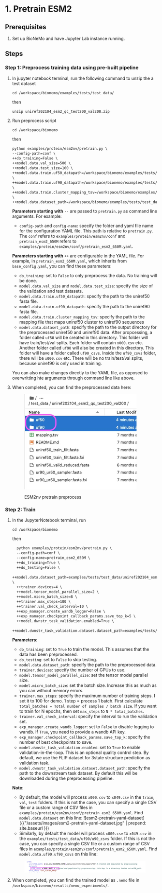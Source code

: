 # 1. Pretrain ESM2

## Prerequisites

1. Set up BioNeMo and have Jupyter Lab instance running.  

## Steps

### Step 1: Preprocess training data using pre-built pipeline

1. In jupyter notebook terminal, run the following command to unzip the a test dataset

    ```shell
    cd /workspace/bionemo/examples/tests/test_data/
    ```
    then
    ```shell
    unzip uniref202104_esm2_qc_test200_val200.zip
    ```

2. Run preprocess script

    ```shell
    cd /workspace/bionemo
    ```
    then
    ```shell
    python examples/protein/esm2nv/pretrain.py \
    --config-path=conf \
    ++do_training=False \
    ++model.data.val_size=500 \
    ++model.data.test_size=100 \
    ++model.data.train.uf50_datapath=/workspace/bionemo/examples/tests/test_data/uniref202104_esm2_qc_test200_val200/uniref50_train_filt.fasta \
    ++model.data.train.uf90_datapath=/workspace/bionemo/examples/tests/test_data/uniref202104_esm2_qc_test200_val200/ur90_ur50_sampler.fasta \
    ++model.data.train.cluster_mapping_tsv=/workspace/bionemo/examples/tests/test_data/uniref202104_esm2_qc_test200_val200/mapping.tsv \
    ++model.data.dataset_path=/workspace/bionemo/examples/tests/test_data/uniref202104_esm2_qc_test200_val200
    ```
    **Parameters starting with** `--` are passed to `pretrain.py` as command line arguments. For example: 

    - `config-path` and `config-name`: specify the folder and yaml file name for the configuration YAML file. This path is relative to `pretrain.py`. The `conf` refers to `examples/protein/esm2nv/conf` and `pretrain_esm2_650M` refers to `examples/protein/esm2nv/conf/pretrain_esm2_650M.yaml`.
    
    **Parameters starting with** `++` are configurable in the YAML file. For example, in `pretrain_esm2_650M.yaml`, which inherits from `base_config.yaml`, you can find these parameters: 

    - `do_training`: set to `False` to only preprocess the data. No training will be done. 
    - `model.data.val_size` and `model.data.test_size`: specify the size of the validation and test datasets.
    - `model.data.train.uf50_datapath`: specify the path to the uniref50 fasta file.
    - `model.data.train.uf90_datapath`: specify the path to the uniref90 fasta file.
    - `model.data.train.cluster_mapping_tsv`: specify the path to the mapping file that maps uniref50 cluster to uniref90 sequences
    - `model.data.dataset_path`: specify the path to the output directory for the preprocessed uniref50 and uniref90 data. After propcessing, a folder called `uf50` will be created in this directory. This folder will have train/test/val splits. Each folder will contain `x000.csv` etc. Another folder called `uf90` will also be created in this directory. This folder will have a folder called `uf90_csvs`. Inside the `uf90_csvs` folder, there will be `x000.csv` etc. There will be no train/test/val splits, because uniref90 is only used in training.

    You can also make changes directly to the YAML file, as opposed to overwritting hte arguments through command line like above. 

3. When completed, you can find the preprocessed data here: 

    <figure><img src="../.gitbook/assets/images/esm2-pretrain-preprocess.jpg" alt="ESM2nv pretrain preprocess"><figcaption><p>ESM2nv pretrain preprocess</p></figcaption></figure>


### Step 2: Train

1. In the JupyterNotebook terminal, run
    ```shell
    cd /workspace/bionemo
    ```
    then
    ```shell
      python examples/protein/esm2nv/pretrain.py \
      --config-path=conf \
      --config-name=pretrain_esm2_650M \
      ++do_training=True \
      ++do_testing=False \
      ++model.data.dataset_path=examples/tests/test_data/uniref202104_esm2_qc_test200_val200 \
      ++trainer.devices=4 \
      ++model.tensor_model_parallel_size=2 \
      ++model.micro_batch_size=8 \
      ++trainer.max_steps=100 \
      ++trainer.val_check_interval=10 \
      ++exp_manager.create_wandb_logger=False \
      ++exp_manager.checkpoint_callback_params.save_top_k=5 \
      ++model.dwnstr_task_validation.enabled=True \
      ++model.dwnstr_task_validation.dataset.dataset_path=examples/tests/test_data/protein/downstream
    ```

    **Parameters**: 

    - `do_training`: set to `True` to train the model. This assumes that the data has been preprocessed.
    - `do_testing`: set to `False` to skip testing.
    - `model.data.dataset_path`: specify the path to the preprocessed data.
    - `trainer.devices`: specify the number of GPUs to use.
    - `model.tensor_model_parallel_size`: set the tensor model parallel size.
    - `model.micro_batch_size`: set the batch size. Increase this as much as you can without memory errors.
    - `trainer.max_steps`: specify the maximum number of training steps. I set it to 100 for demo. 1 step = process 1 batch. First calculate `total_batches = Total number of samples / batch size`. If you want to train for N epochs, then set `max_steps` to `N * total_batches`.
    - `trainer.val_check_interval`: specify the interval to run the validation set. 
    - `exp_manager.create_wandb_logger`: set to `False` to disable logging to wandb. If `True`, you need to provide a wandb API key. 
    - `exp_manager.checkpoint_callback_params.save_top_k`: specify the number of best checkpoints to save.
    - `model.dwnstr_task_validation.enabled`: set to `True` to enable validation-in-the-loop. This is an optional quality control step. By default, we use the FLIP dataset for 3state structure prediction as validation task. 
    - `model.dwnstr_task_validation.dataset.dataset_path`: specify the path to the downstream task dataset. By default this will be downloaded during the preprocessing pipeline.
    
    **Note**: 

    - By default, the model will process `x000.csv` to `x049.csv` in the `train`, `val`, `test` folders. If this is not the case, you can specify a single CSV file or a custom range of CSV files in `examples/protein/esm2nv/conf/pretrain_esm2_650M.yaml`. Find `model.data.dataset` on this line: 
    ![esm2-pretrain-yaml-dataset]({{"/assets/images/esm2-pretrain-yaml-dataset.jpg" | prepend: site.baseurl }})
    - Similarly, by default the model will process `x000.csv` to `x049.csv` in the `examples/tests/test_data/uf90/u90_csvs` folder. If this is not the case, you can specify a single CSV file or a custom range of CSV files in `examples/protein/esm2nv/conf/pretrain_esm2_650M.yaml`. Find `model.data.uf90.uf90_csvs` on this line:

    <figure><img src="../.gitbook/assets/images/esm2-pretrain-yaml-dataset-u90.jpg" alt="ESM2nv pretrain preprocess"><figcaption><p></p></figcaption></figure>

2. When completed, you can find the trained model as `.nemo` file in `/workspace/bionemo/results/nemo_experiments/`. 


